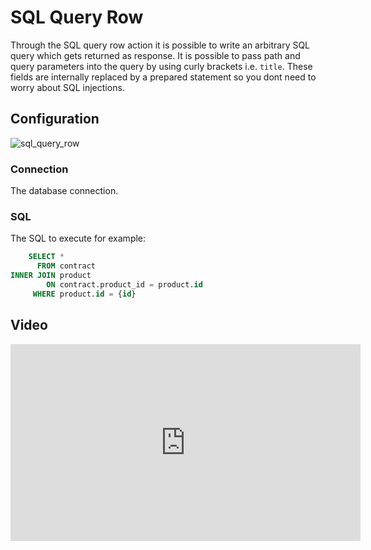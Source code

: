 
# SQL Query Row

Through the SQL query row action it is possible to write an arbitrary SQL query which gets returned as response. It is
possible to pass path and query parameters into the query by using curly brackets i.e. `title`. These fields are
internally replaced by a prepared statement so you dont need to worry about SQL injections.

## Configuration

![sql_query_row](/img/backend/api/action/sql_query_row.png)

### Connection

The database connection.

### SQL

The SQL to execute for example:

```sql
    SELECT * 
      FROM contract
INNER JOIN product
        ON contract.product_id = product.id
     WHERE product.id = {id}
```

## Video

<iframe width="560" height="315" src="https://www.youtube.com/embed/kC-Wy-36aWA" title="YouTube video player" frameborder="0" allow="accelerometer; autoplay; clipboard-write; encrypted-media; gyroscope; picture-in-picture" allowfullscreen></iframe>
